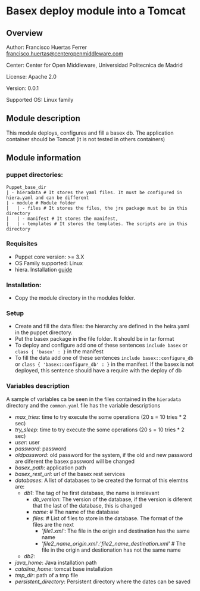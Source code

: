 # Basex deploy module into a Tomcat 

## Overview 

Author: Francisco Huertas Ferrer <francisco.huertas@centeropenmiddleware.com>

Center: Center for Open Middleware, Universidad Politecnica de Madrid

License: Apache 2.0

Version: 0.0.1

Supported OS: Linux family

## Module description

This module deploys, configures and fill a basex db. The application container should be Tomcat (it is not tested in others containers)

## Module information

### puppet directories: 

    Puppet_base_dir
    | - hieradata # It stores the yaml files. It must be configured in hiera.yaml and can be different
    | - module # Module folder
    |   | - files # It stores the files, the jre package must be in this directory
    |   | - manifest # It stores the manifest, 
    |   | - templates # It stores the templates. The scripts are in this directory


### Requisites 

* Puppet core version: >= 3.X
* OS Family supported: Linux
* hiera.  Installation [guide](http://docs.puppetlabs.com/hiera/1/installing.html)

### Installation: 

* Copy the module directory in the modules folder. 

### Setup

* Create and fill the data files: the hierarchy are defined in the heira.yaml in the puppet directory.
* Put the basex package in the file folder. It should be in tar format
* To deploy and configure add one of  these sentences ``include basex`` or ``class { 'basex' : }`` in the manifest 
* To fill the data add one of these sentences ``include basex::configure_db`` or ``class { 'basex::configure_db' : }`` in the manifest. If the basex is not deployed, this sentence should have a require with the deploy of db

### Variables description

A sample of variables ca be seen in the files contained in the ``hieradata`` directory and the ``common.yaml`` file has the variable descriptions

* *max_tries*: time to try execute the some operations (20 s = 10 tries * 2 sec)
* *try_sleep*: time to try execute the some operations (20 s = 10 tries * 2 sec)
* *user*: user
* *password*: password
* *oldpassword*: old password for the system, if the old and new password are diferent the basex password will be changed
* *basex_path*: application path
* *basex_rest_url*: url of the basex rest services
* *databases*: A list of databases to be created the format of this elemtns are: 
     * *db1*: The tag of he first database, the name is irrelevant 
         * *db_version*: The version of the database, if the version is diferent that the last of the database, this is changed
         * *name*: # The name of the database
         * *files*: # List of files to store in the database. The format of the files are the next
             * *'file1.xml'*: The file in the origin and destination has the same name
             * *'file2_name_origin.xml':'file2_name_destination.xml'* # The file in the origin and destionation has not the same name
     * *db2*:
* *java_home*: Java installation path
* *catalina_home*:  tomcat base installation
* *tmp_dir*: path of a tmp file
* *persistent_directory*: Persistent directory where the dates can be saved

